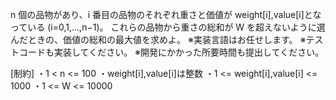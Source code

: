 n 個の品物があり、i 番目の品物のそれぞれ重さと価値が weight[i],value[i]となっている (i=0,1,...,n−1)。
これらの品物から重さの総和が W を超えないように選んだときの、価値の総和の最大値を求めよ。
※実装言語はお任せします。
※テストコードも実装してください。
※開発にかかった所要時間も提出してください。

[制約]
・1 < n <= 100
・weight[i],value[i]は整数
・1 <= weight[i],value[i] <= 1000
・1 <= W <= 10000
